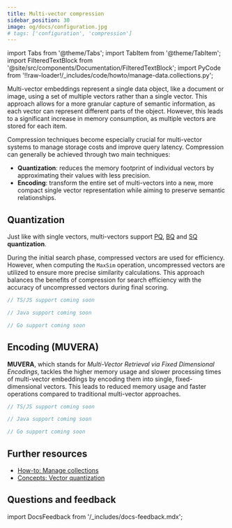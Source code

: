 ```yaml
---
title: Multi-vector compression
sidebar_position: 30
image: og/docs/configuration.jpg
# tags: ['configuration', 'compression']
---
```


import Tabs from '@theme/Tabs';
import TabItem from '@theme/TabItem';
import FilteredTextBlock from '@site/src/components/Documentation/FilteredTextBlock';
import PyCode from '!!raw-loader!/_includes/code/howto/manage-data.collections.py';

Multi-vector embeddings represent a single data object, like a document or image, using a set of multiple vectors rather than a single vector. This approach allows for a more granular capture of semantic information, as each vector can represent different parts of the object. However, this leads to a significant increase in memory consumption, as multiple vectors are stored for each item. 

Compression techniques become especially crucial for multi-vector systems to manage storage costs and improve query latency. Compression can generally be achieved through two main techniques: 
- **Quantization**: reduces the memory footprint of individual vectors by approximating their values with less precision.
- **Encoding**: transform the entire set of multi-vectors into a new, more compact single vector representation while aiming to preserve semantic relationships.   

## Quantization

Just like with single vectors, multi-vectors support [PQ](./pq-compression.md), [BQ](./bq-compression.md) and [SQ](./sq-compression.md) **quantization**.

During the initial search phase, compressed vectors are used for efficiency. However, when computing the `MaxSim` operation, uncompressed vectors are utilized to ensure more precise similarity calculations. This approach balances the benefits of compression for search efficiency with the accuracy of uncompressed vectors during final scoring.

<Tabs groupId="languages">
  <TabItem value="py" label="Python Client v4">
    <FilteredTextBlock
      text={PyCode}
      startMarker="# START MultiValueVectorPQ"
      endMarker="# END MultiValueVectorPQ"
      language="py"
    />
  </TabItem>
  <TabItem value="js" label="JS/TS Client v3">

```typescript
// TS/JS support coming soon
```

  </TabItem>
  <TabItem value="java" label="Java">

```java
// Java support coming soon
```

 </TabItem>
  <TabItem value="go" label="Go">

```go
// Go support coming soon
```

</TabItem>
</Tabs>

## Encoding (MUVERA)

**MUVERA**, which stands for *Multi-Vector Retrieval via Fixed Dimensional Encodings*, tackles the higher memory usage and slower processing times of multi-vector embeddings by encoding them into single, fixed-dimensional vectors. This leads to reduced memory usage and faster operations compared to traditional multi-vector approaches. 
<!-- TODO[g-despot]: Add link to blog post: Read more about it in this blog post. -->

<Tabs groupId="languages">
  <TabItem value="py" label="Python Client v4">
    <FilteredTextBlock
      text={PyCode}
      startMarker="# START MultiValueVectorMuvera"
      endMarker="# END MultiValueVectorMuvera"
      language="py"
    />
  </TabItem>
  <TabItem value="js" label="JS/TS Client v3">

```typescript
// TS/JS support coming soon
```

  </TabItem>
  <TabItem value="java" label="Java">

```java
// Java support coming soon
```

 </TabItem>
  <TabItem value="go" label="Go">

```go
// Go support coming soon
```

</TabItem>
</Tabs>

## Further resources

- [How-to: Manage collections](../../manage-data/collections.mdx#define-multi-vector-embeddings-eg-colbert-colpali)
- [Concepts: Vector quantization](/developers/weaviate/concepts/vector-quantization.md)

## Questions and feedback

import DocsFeedback from '/_includes/docs-feedback.mdx';

<DocsFeedback/>
